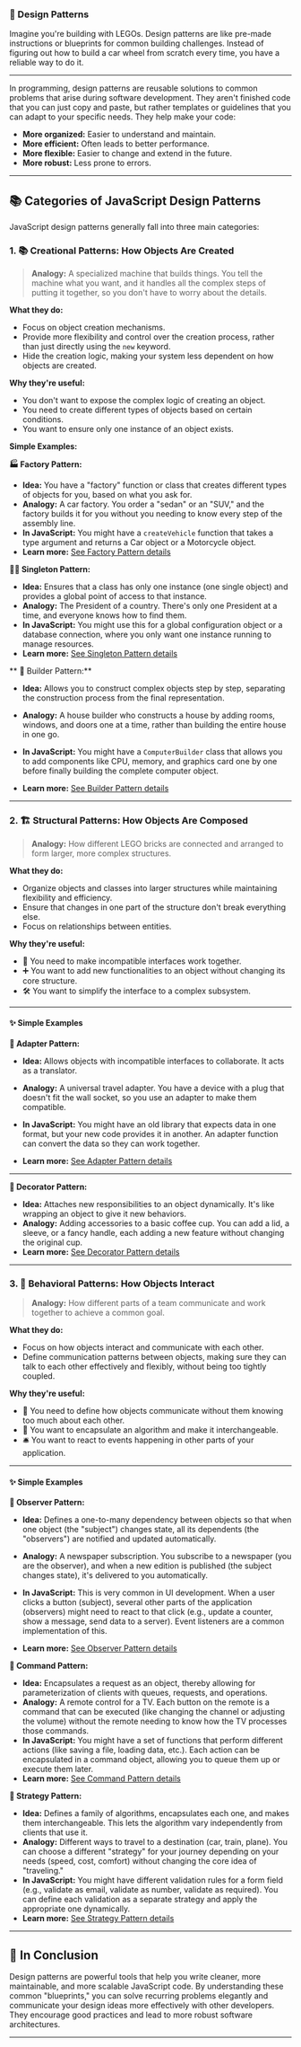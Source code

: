 ### 🧩 Design Patterns

Imagine you're building with LEGOs. Design patterns are like pre-made instructions or blueprints for common building challenges. Instead of figuring out how to build a car wheel from scratch every time, you have a reliable way to do it.

---

In programming, design patterns are reusable solutions to common problems that arise during software development. They aren't finished code that you can just copy and paste, but rather templates or guidelines that you can adapt to your specific needs. They help make your code:

- **More organized:** Easier to understand and maintain.
- **More efficient:** Often leads to better performance.
- **More flexible:** Easier to change and extend in the future.
- **More robust:** Less prone to errors.

---

## 📚 Categories of JavaScript Design Patterns

JavaScript design patterns generally fall into three main categories:

### 1. 📚 Creational Patterns: How Objects Are Created

> **Analogy:** A specialized machine that builds things. You tell the machine what you want, and it handles all the complex steps of putting it together, so you don't have to worry about the details.

**What they do:**
- Focus on object creation mechanisms.
- Provide more flexibility and control over the creation process, rather than just directly using the `new` keyword.
- Hide the creation logic, making your system less dependent on how objects are created.

**Why they're useful:**
- You don't want to expose the complex logic of creating an object.
- You need to create different types of objects based on certain conditions.
- You want to ensure only one instance of an object exists.

**Simple Examples:**

**🏭 Factory Pattern:**
- **Idea:** You have a "factory" function or class that creates different types of objects for you, based on what you ask for.
- **Analogy:** A car factory. You order a "sedan" or an "SUV," and the factory builds it for you without you needing to know every step of the assembly line.
- **In JavaScript:** You might have a `createVehicle` function that takes a type argument and returns a Car object or a Motorcycle object.
- **Learn more:** [See Factory Pattern details](./factory-pattern.md)

**🦸‍♂️ Singleton Pattern:**
- **Idea:** Ensures that a class has only one instance (one single object) and provides a global point of access to that instance.
- **Analogy:** The President of a country. There's only one President at a time, and everyone knows how to find them.
- **In JavaScript:** You might use this for a global configuration object or a database connection, where you only want one instance running to manage resources.
- **Learn more:** [See Singleton Pattern details](./singleton-pattern.md)

** 🔨 Builder Pattern:**
- **Idea:** Allows you to construct complex objects step by step, separating the construction process from the final representation.
- **Analogy:** A house builder who constructs a house by adding rooms, windows, and doors one at a time, rather than building the entire house in one go.
- **In JavaScript:** You might have a `ComputerBuilder` class that allows you to add components like CPU, memory, and graphics card one by one before finally building the complete computer object.

- **Learn more:** [See Builder Pattern details](./builder-pattern.md)

---

### 2. 🏗️ Structural Patterns: How Objects Are Composed

> **Analogy:** How different LEGO bricks are connected and arranged to form larger, more complex structures.

**What they do:**
- Organize objects and classes into larger structures while maintaining flexibility and efficiency.
- Ensure that changes in one part of the structure don't break everything else.
- Focus on relationships between entities.

**Why they're useful:**
- 🧩 You need to make incompatible interfaces work together.
- ➕ You want to add new functionalities to an object without changing its core structure.
- 🛠️ You want to simplify the interface to a complex subsystem.

---

#### ✨ Simple Examples

**🔌 Adapter Pattern:**
- **Idea:** Allows objects with incompatible interfaces to collaborate. It acts as a translator.
- **Analogy:** A universal travel adapter. You have a device with a plug that doesn't fit the wall socket, so you use an adapter to make them compatible.
- **In JavaScript:** You might have an old library that expects data in one format, but your new code provides it in another. An adapter function can convert the data so they can work together.

- **Learn more:** [See Adapter Pattern details](./adapter-pattern.md)

---

**🎁 Decorator Pattern:**
- **Idea:** Attaches new responsibilities to an object dynamically. It's like wrapping an object to give it new behaviors.
- **Analogy:** Adding accessories to a basic coffee cup. You can add a lid, a sleeve, or a fancy handle, each adding a new feature without changing the original cup.
- **Learn more:** [See Decorator Pattern details](./decorator-pattern.md)

---

### 3. 🤝 Behavioral Patterns: How Objects Interact

> **Analogy:** How different parts of a team communicate and work together to achieve a common goal.

**What they do:**
- Focus on how objects interact and communicate with each other.
- Define communication patterns between objects, making sure they can talk to each other effectively and flexibly, without being too tightly coupled.

**Why they're useful:**
- 🤝 You need to define how objects communicate without them knowing too much about each other.
- 🔄 You want to encapsulate an algorithm and make it interchangeable.
- 🛎️ You want to react to events happening in other parts of your application.

---

#### ✨ Simple Examples

**👀 Observer Pattern:**
- **Idea:** Defines a one-to-many dependency between objects so that when one object (the "subject") changes state, all its dependents (the "observers") are notified and updated automatically.
- **Analogy:** A newspaper subscription. You subscribe to a newspaper (you are the observer), and when a new edition is published (the subject changes state), it's delivered to you automatically.
- **In JavaScript:** This is very common in UI development. When a user clicks a button (subject), several other parts of the application (observers) might need to react to that click (e.g., update a counter, show a message, send data to a server). Event listeners are a common implementation of this.

- **Learn more:** [See Observer Pattern details](./observer-pattern.md)

**🔄 Command Pattern:**
- **Idea:** Encapsulates a request as an object, thereby allowing for parameterization of clients with queues, requests, and operations.
- **Analogy:** A remote control for a TV. Each button on the remote is a command that can be executed (like changing the channel or adjusting the volume) without the remote needing to know how the TV processes those commands.
- **In JavaScript:** You might have a set of functions that perform different actions (like saving a file, loading data, etc.). Each action can be encapsulated in a command object, allowing you to queue them up or execute them later.
- **Learn more:** [See Command Pattern details](./command-pattern.md)


**🧠 Strategy Pattern:**
- **Idea:** Defines a family of algorithms, encapsulates each one, and makes them interchangeable. This lets the algorithm vary independently from clients that use it.
- **Analogy:** Different ways to travel to a destination (car, train, plane). You can choose a different "strategy" for your journey depending on your needs (speed, cost, comfort) without changing the core idea of "traveling."
- **In JavaScript:** You might have different validation rules for a form field (e.g., validate as email, validate as number, validate as required). You can define each validation as a separate strategy and apply the appropriate one dynamically.
- **Learn more:** [See Strategy Pattern details](./strategy-pattern.md)

---

## 🏁 In Conclusion

Design patterns are powerful tools that help you write cleaner, more maintainable, and more scalable JavaScript code. By understanding these common "blueprints," you can solve recurring problems elegantly and communicate your design ideas more effectively with other developers. They encourage good practices and lead to more robust software architectures.

---

